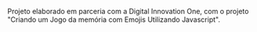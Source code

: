 Projeto elaborado em parceria com a Digital Innovation One, com o projeto "Criando um Jogo da memória com Emojis Utilizando Javascript".
